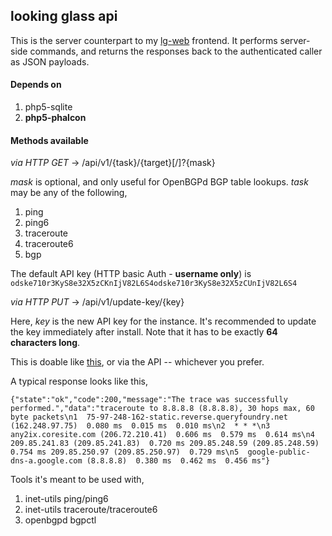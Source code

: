 ## looking glass api

This is the server counterpart to my [lg-web](http://github.com/Wintereise/lg-web) frontend. It performs server-side commands, and returns the responses back to the authenticated caller as JSON payloads.

#### Depends on

1. php5-sqlite
2. **php5-phalcon**

#### Methods available

*via HTTP GET* -> /api/v1/{task}/{target}[/]?{mask}

*mask* is optional, and only useful for OpenBGPd BGP table lookups. *task* may be any of the following,

1. ping
2. ping6
3. traceroute
4. traceroute6
5. bgp

The default API key (HTTP basic Auth - **username only**) is `odske710r3KyS8e32X5zCKnIjV82L6S4odske710r3KyS8e32X5zCUnIjV82L6S4`

*via HTTP PUT* -> /api/v1/update-key/{key}

Here, *key* is the new API key for the instance. It's recommended to update the key immediately after install. Note that it has to be exactly **64 characters long**.

This is doable like [this](https://gist.github.com/Wintereise/cdc9e2d7e12f7809ad19), or via the API -- whichever you prefer.

A typical response looks like this,

`{"state":"ok","code":200,"message":"The trace was successfully performed.","data":"traceroute to 8.8.8.8 (8.8.8.8), 30 hops max, 60 byte packets\n1  75-97-248-162-static.reverse.queryfoundry.net (162.248.97.75)  0.080 ms  0.015 ms  0.010 ms\n2  * * *\n3  any2ix.coresite.com (206.72.210.41)  0.606 ms  0.579 ms  0.614 ms\n4  209.85.241.83 (209.85.241.83)  0.720 ms 209.85.248.59 (209.85.248.59)  0.754 ms 209.85.250.97 (209.85.250.97)  0.729 ms\n5  google-public-dns-a.google.com (8.8.8.8)  0.380 ms  0.462 ms  0.456 ms"}`

Tools it's meant to be used with,

1. inet-utils ping/ping6
2. inet-utils traceroute/traceroute6
3. openbgpd bgpctl